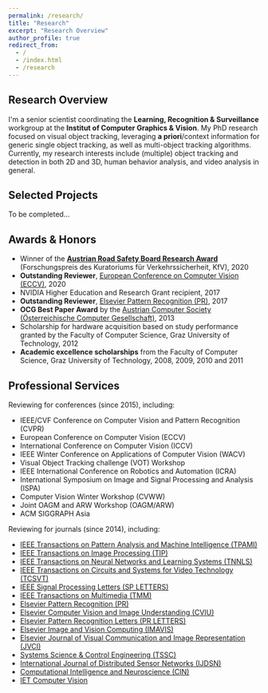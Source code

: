 ```yaml
---
permalink: /research/
title: "Research"
excerpt: "Research Overview"
author_profile: true
redirect_from: 
  - /
  - /index.html
  - /research
---
```


## Research Overview
I'm a senior scientist coordinating the __Learning, Recognition & Surveillance__ workgroup at the __Institut of Computer Graphics & Vision__.
My PhD research focused on visual object tracking, leveraging __a priori__/context information for generic single object tracking, as well as multi-object tracking algorithms.
Currently, my research interests include (multiple) object tracking and detection in both 2D and 3D, human behavior analysis, and video analysis in general.


## Selected Projects
To be completed...


## Awards & Honors
* Winner of the [**Austrian Road Safety Board Research Award**](https://www.kfv.at/) (Forschungspreis des Kuratoriums f&uuml;r Verkehrssicherheit, KfV), 2020
* **Outstanding Reviewer**, [European Conference on Computer Vision (ECCV)](https://eccv2020.eu/), 2020
* NVIDIA Higher Education and Research Grant recipient, 2017
* **Outstanding Reviewer**, [Elsevier Pattern Recognition (PR)](https://www.journals.elsevier.com/pattern-recognition), 2017
* **OCG Best Paper Award** by the [Austrian Computer Society (&Ouml;sterreichische Computer Gesellschaft)](https://www.ocg.at/), 2013
* Scholarship for hardware acquisition based on study performance granted by the Faculty of Computer Science, Graz University of Technology, 2012
* **Academic excellence scholarships** from the Faculty of Computer Science, Graz University of Technology, 2008, 2009, 2010 and 2011


## Professional Services
Reviewing for conferences (since 2015), including:
* IEEE/CVF Conference on Computer Vision and Pattern Recognition (CVPR)
* European Conference on Computer Vision (ECCV)
* International Conference on Computer Vision (ICCV)
* IEEE Winter Conference on Applications of Computer Vision (WACV)
* Visual Object Tracking challenge (VOT) Workshop
* IEEE International Conference on Robotics and Automation (ICRA)
* International Symposium on Image and Signal Processing and Analysis (ISPA)
* Computer Vision Winter Workshop (CVWW)
* Joint OAGM and ARW Workshop (OAGM/ARW)
* ACM SIGGRAPH Asia

Reviewing for journals (since 2014), including:
* [IEEE Transactions on Pattern Analysis and Machine Intelligence (TPAMI)](https://ieeexplore.ieee.org/xpl/RecentIssue.jsp?punumber=34)
* [IEEE Transactions on Image Processing (TIP)](https://ieeexplore.ieee.org/xpl/RecentIssue.jsp?punumber=83)
* [IEEE Transactions on Neural Networks and Learning Systems (TNNLS)](https://ieeexplore.ieee.org/xpl/RecentIssue.jsp?punumber=5962385)
* [IEEE Transactions on Circuits and Systems for Video Technology (TCSVT)](https://ieeexplore.ieee.org/xpl/RecentIssue.jsp?punumber=76)
* [IEEE Signal Processing Letters (SP LETTERS)](https://signalprocessingsociety.org/publications-resources/ieee-signal-processing-letters)
* [IEEE Transactions on Multimedia (TMM)](https://ieeexplore.ieee.org/xpl/RecentIssue.jsp?punumber=6046)
* [Elsevier Pattern Recognition (PR)](https://www.journals.elsevier.com/pattern-recognition)
* [Elsevier Computer Vision and Image Understanding (CVIU)](https://www.journals.elsevier.com/computer-vision-and-image-understanding)
* [Elsevier Pattern Recognition Letters (PR LETTERS)](https://www.journals.elsevier.com/pattern-recognition-letters)
* [Elsevier Image and Vision Computing (IMAVIS)](https://www.journals.elsevier.com/image-and-vision-computing)
* [Elsevier Journal of Visual Communication and Image Representation (JVCI)](https://www.journals.elsevier.com/journal-of-visual-communication-and-image-representation)
* [Systems Science & Control Engineering (TSSC)](https://www.tandfonline.com/action/journalInformation?journalCode=tssc20)
* [International Journal of Distributed Sensor Networks (IJDSN)](https://journals.sagepub.com/home/dsn)
* [Computational Intelligence and Neuroscience (CIN)](https://www.hindawi.com/journals/cin)
* [IET Computer Vision](https://ieeexplore.ieee.org/xpl/RecentIssue.jsp?punumber=4159597)
